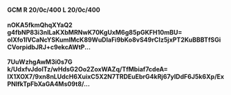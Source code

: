 #### GCM R 20/0c/400 L 20/0c/400
**nOKA5fkmQhqXYaQ2**<br/>**g4fbNP83i3nILaKXbMRNwK70KgUxM6g85pGKFH10mBU=**<br/>**olXfo1IVCaNcYSKumlMcK89WuDlaFi9bKo8vS49rCIz5jxPT2KuBBBTfSGiCVorpidbJRJ+c9ekcAWtP...**<br/><br/>
**7UuWzhgAwM3i0s7G**<br/>**k/UdxfvJdolTz/wHdsG2Oo2ZoxWAZq/TfMbiaf7cdeA=**<br/>**IX1XOX7/9xn8nLUdcH6XuixC5X2N7TRDEuEbrG4kRj67ylDdF6J5k6Xp/ExPNlfkTpFbXaGA4Ms09t8/...**